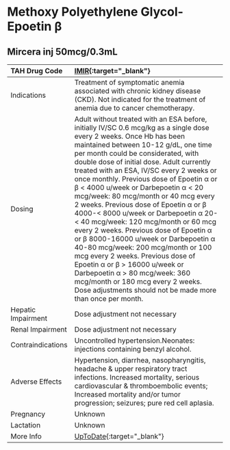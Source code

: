 # Methoxy Polyethylene Glycol- Epoetin β

## Mircera inj 50mcg/0.3mL

| TAH Drug Code      | [IMIR](https://www.tahsda.org.tw/drugs/hissearch.php?drug_code=IMIR){:target="_blank"}                                                                                                                                                                                                                                                                                                                                                                                                                                                                                                                                                                                                                                                                                                                                                                                      |
|:-------------------|:----------------------------------------------------------------------------------------------------------------------------------------------------------------------------------------------------------------------------------------------------------------------------------------------------------------------------------------------------------------------------------------------------------------------------------------------------------------------------------------------------------------------------------------------------------------------------------------------------------------------------------------------------------------------------------------------------------------------------------------------------------------------------------------------------------------------------------------------------------------------------|
| Indications        | Treatment of symptomatic anemia associated with chronic kidney disease (CKD). Not indicated for the treatment of anemia due to cancer chemotherapy.                                                                                                                                                                                                                                                                                                                                                                                                                                                                                                                                                                                                                                                                                                                         |
| Dosing             | Adult without treated with an ESA before, initially IV/SC 0.6 mcg/kg as a single dose every 2 weeks. Once Hb has been maintained between 10-12 g/dL, one time per month could be considerated, with double dose of initial dose. Adult currently treated with an ESA, IV/SC every 2 weeks or once monthly. Previous dose of Epoetin α or β < 4000 u/week or Darbepoetin α < 20 mcg/week: 80 mcg/month or 40 mcg every 2 weeks. Previous dose of Epoetin α or β 4000-< 8000 u/week or Darbepoetin α 20-< 40 mcg/week: 120 mcg/month or 60 mcg every 2 weeks. Previous dose of Epoetin α or β 8000-16000 u/week or Darbepoetin α 40-80 mcg/week: 200 mcg/month or 100 mcg every 2 weeks. Previous dose of Epoetin α or β > 16000 u/week or Darbepoetin α > 80 mcg/week: 360 mcg/month or 180 mcg every 2 weeks. Dose adjustments should not be made more than once per month. |
| Hepatic Impairment | Dose adjustment not necessary                                                                                                                                                                                                                                                                                                                                                                                                                                                                                                                                                                                                                                                                                                                                                                                                                                               |
| Renal Impairment   | Dose adjustment not necessary                                                                                                                                                                                                                                                                                                                                                                                                                                                                                                                                                                                                                                                                                                                                                                                                                                               |
| Contraindications  | Uncontrolled hypertension.Neonates: injections containing benzyl alcohol.                                                                                                                                                                                                                                                                                                                                                                                                                                                                                                                                                                                                                                                                                                                                                                                                   |
| Adverse Effects    | Hypertension, diarrhea, nasopharyngitis, headache & upper respiratory tract infections. Increased mortality, serious cardiovascular & thromboembolic events; Increased mortality and/or tumor progression; seizures; pure red cell aplasia.                                                                                                                                                                                                                                                                                                                                                                                                                                                                                                                                                                                                                                 |
| Pregnancy          | Unknown                                                                                                                                                                                                                                                                                                                                                                                                                                                                                                                                                                                                                                                                                                                                                                                                                                                                     |
| Lactation          | Unknown                                                                                                                                                                                                                                                                                                                                                                                                                                                                                                                                                                                                                                                                                                                                                                                                                                                                     |
| More Info          | [UpToDate](https://www.uptodate.com/contents/methoxy-polyethylene-glycol-epoetin-beta-drug-information){:target="_blank"}                                                                                                                                                                                                                                                                                                                                                                                                                                                                                                                                                                                                                                                                                                                                                   |

